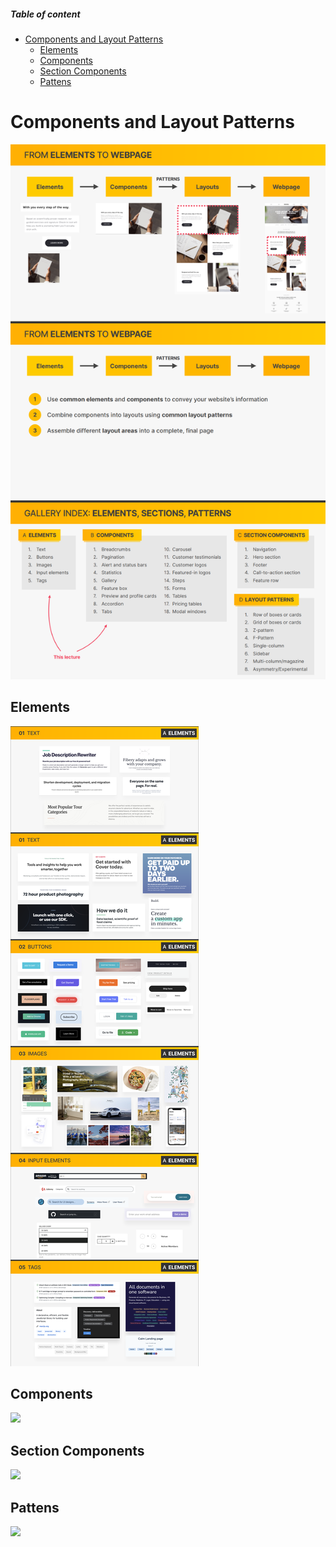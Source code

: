##### Table of content

- [Components and Layout Patterns](#components-and-layout-patterns)
  - [Elements](#elements)
  - [Components](#components)
  - [Section Components](#section-components)
  - [Pattens](#pattens)

# Components and Layout Patterns

![](/Screenshots/elements-and-components.png)

## Elements

![](/Screenshots/elements.png)

## Components

![](/Screenshots/components.png)

## Section Components

![](/Screenshots/section-components.png)

## Pattens

![](/Screenshots/patterns.png)
